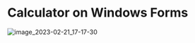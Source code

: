 # Calculator on Windows Forms

![image_2023-02-21_17-17-30](https://user-images.githubusercontent.com/60883514/220384864-ba669372-8614-4f43-b771-bf5116e31f3e.png)
